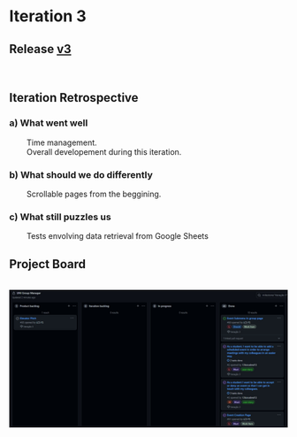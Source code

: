 # Iteration 3

## Release [v3](https://github.com/LEIC-ES-2021-22/2LEIC11T1/releases/tag/v3)

<br>

## Iteration Retrospective

### a) What went well
&nbsp; &nbsp; &nbsp; &nbsp; Time management.
<br>
&nbsp; &nbsp; &nbsp; &nbsp; Overall developement during this iteration.

### b) What should we do differently
&nbsp; &nbsp; &nbsp; &nbsp; Scrollable pages from the beggining.
<br>


### c) What still puzzles us
&nbsp; &nbsp; &nbsp; &nbsp; Tests envolving data retrieval from Google Sheets <br>



## Project Board
<br> <img src="../docs/images/iteration3board.jpg">